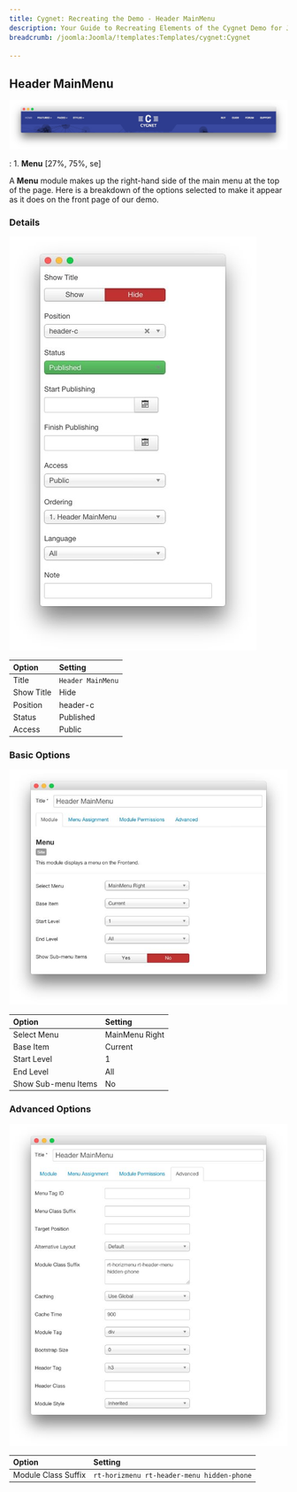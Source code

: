 ```yaml
---
title: Cygnet: Recreating the Demo - Header MainMenu
description: Your Guide to Recreating Elements of the Cygnet Demo for Joomla
breadcrumb: /joomla:Joomla/!templates:Templates/cygnet:Cygnet

---
```


Header MainMenu
-----

![Menu](assets/demo_1.jpeg)

:   1. **Menu** [27%, 75%, se]

A **Menu** module makes up the right-hand side of the main menu at the top of the page. Here is a breakdown of the options selected to make it appear as it does on the front page of our demo.

### Details

![Menu](assets/demo_1a.jpeg)

| Option      | Setting           |
| :---------- | :----------       |
| Title       | `Header MainMenu` |
| Show Title  | Hide              |
| Position    | header-c          |
| Status      | Published         |
| Access      | Public            |

### Basic Options

![Menu](assets/demo_1b.jpeg)

| Option              | Setting        |
| :----------         | :----------    |
| Select Menu         | MainMenu Right |
| Base Item           | Current        |
| Start Level         | 1              |
| End Level           | All            |
| Show Sub-menu Items | No             |

### Advanced Options

![Menu](assets/demo_1c.jpeg)

| Option              | Setting                                    |
| :----------         | :----------                                |
| Module Class Suffix | `rt-horizmenu rt-header-menu hidden-phone` |
